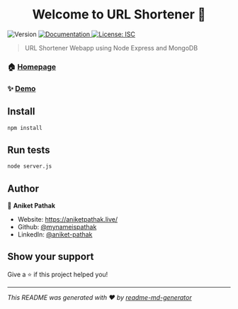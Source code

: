 <h1 align="center">Welcome to URL Shortener 👋</h1>
<p>
  <img alt="Version" src="https://img.shields.io/badge/version-1.0.0-blue.svg?cacheSeconds=2592000" />
  <a href="https://github.com/mynameispathak/URL-Shortener" target="_blank">
    <img alt="Documentation" src="https://img.shields.io/badge/documentation-yes-brightgreen.svg" />
  </a>
  <a href="#" target="_blank">
    <img alt="License: ISC" src="https://img.shields.io/badge/License-ISC-yellow.svg" />
  </a>
</p>

> URL Shortener Webapp using Node Express and MongoDB

### 🏠 [Homepage](https://apurl.herokuapp.com/)

### ✨ [Demo](https://apurl.herokuapp.com/)

## Install

```sh
npm install
```

## Run tests

```sh
node server.js
```

## Author

👤 **Aniket Pathak**

* Website: https://aniketpathak.live/
* Github: [@mynameispathak](https://github.com/mynameispathak)
* LinkedIn: [@aniket-pathak](https://linkedin.com/in/aniket-pathak)

## Show your support

Give a ⭐️ if this project helped you!

***
_This README was generated with ❤️ by [readme-md-generator](https://github.com/kefranabg/readme-md-generator)_